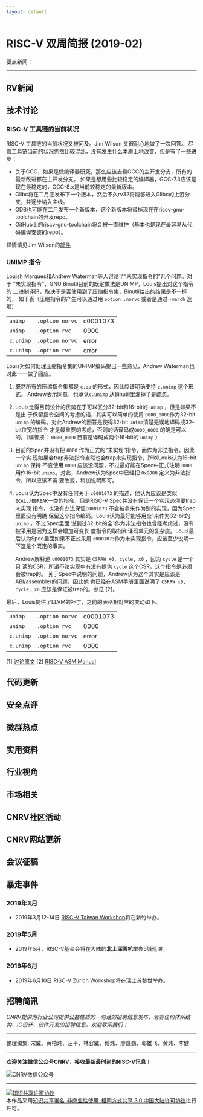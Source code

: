 ```yaml
---
layout: default
---
```


# RISC-V 双周简报 (2019-02)

要点新闻：


----

## RV新闻

## 技术讨论

### RISC-V 工具链的当前状况

RISC-V 工具链的当前状况又被问及。Jim Wilson 又很耐心地做了一次回答。
尽管工具链当前的状况仍然比较混乱，没有发生什么本质上地改变，但是有了一些进步：

- 关于GCC，如果是做编译器研究，那么应该去看GCC的主开发分支，所有的最新改进都在主开发分支。
  如果是想用些比较稳定的编译器，GCC-7.3应该是现在最稳定的，GCC-8.x是当前较稳定的最新版本。
- Glibc将在二月底发布下一个版本，然后不久rv32将能够进入Glibc的上游分支，并逐步纳入主线。
- GDB也可能在二月发布一个新版本，这个新版本将替掉现在在riscv-gnu-toolchain的开发repo。
- GitHub上的riscv-gnu-toolchain将会被一直维护（基本也是现在最容易从代码编译安装的repo）。

详情请见Jim Wilson的[邮件](https://groups.google.com/a/groups.riscv.org/d/msgid/sw-dev/CAFyWVaZFivYiQAEGk3u3zJD1pVOpMKHVgWLXQwa3tToKVfYEJw)

### UNIMP 指令

Louish Marques和Andrew Waterman等人讨论了“未实现指令的”几个问题。对于
“未实现指令”，GNU Binutil目前的既定做法是UNIMP，Louis提出对这个指令的
二进制译码，取决于是否使用到了压缩指令集，Binutil给出的结果是不一样的，
如下表（压缩指令的产生可以通过用 `option .norvc` 或者是通过 `-march`
选项）

|           |                 |          |
| --------- | --------------- | -------- |
| `unimp`   | `.option norvc` | c0001073 |
| `unimp`   | `.option rvc`   | 0000     |
| `c.unimp` | `.option norvc` | error    |
| `c.unimp` | `.option rvc`   | error    |

Louis对如何处理压缩指令集的UNIMP编码提出一些意见，Andrew Waterman也对此一一做了回应。

1.  既然所有的压缩指令集都是 `c.op` 的形式，因此应该明确支持 `c.unimp` 这个形式。
    Andrew表示同意，也承认`c.unimp` 从Binutil里漏掉了是疏忽。

2.  Louis觉得目前设计的优势在于可以区分32-bit和16-bit的 `unimp` ，但是如果不是出
    于保留指令空间的考虑的话，其实可以简单的使用 `0000_0000`作为32-bit `unimp`
    的编码。对此Andrew的回答是使得32-bit `unimp`清楚无误地译码成32-bit位宽的指令
    才是最重要的考虑，否则的话译码成`0000_0000` 的确是可以的。（编者按：
    `0000_0000` 目前是译码成两个16-bit的 `unimp` ）

3.  目前的Spec并没有把 `0000` 作为正式的“未实现”指令，而作为非法指令。因此一个实
    现如果会trap非法指令当然也会trap未实现指令，所以Louis认为16-bit `unimp` 保持
    不变使用 `0000` 应该没问题，不过最好能在Spec中正式注明 `0000` 用作16-bit
    `unimp`。对此，Andrew认为Spec中已经把 `0x0000` 定义为非法指令，所以应该不需
    要改变，稍加说明即可。

4.  Louis认为Spec中没有任何关于 `c0001073` 的描述，他认为应该是类似
    `ECALL/EBREAK`一类的指令，但是RISC-V Spec并没有保证一个实现必须要trap未实现
    指令，也没有办法保证`c0001073` 不会被拿来作为别的实现，因为Spec里面没有明确
    保留这个指令编码。Louis认为最好能够用全1来作为32-bit的`unimp` ，不过Spec里面
    说到过32-bit的全1作为非法指令也曾经考虑过，没有被采用是因为这样会增加可变长
    度指令的取指和译码单元的复杂度。Louis最后认为Spec里面如果不正式采用
    `c0001073`作为未实现指令，应该至少说明一下这是个既定的事实。
    
    Andrew解释道 `c0001073` 其实是 `CSRRW x0, cycle, x0` ，因为 `cycle` 是一个只
    读的CSR，所谓不论实现中有没有提供 `cycle` 这个CSR，这个指令是必须会被trap的。
    关于Spec中说明的问题，Andrew认为这个其实是应该是ABI/assembler的问题，因此他
    也已经在ASM手册里面说明了 `CSRRW x0, cycle, x0` 应该是保证被trap的。参见
    \[2\]。

最后，Louis提供了LLVM的补丁，之前的表格相对应的变动如下。

|           |                 |          |
| --------- | --------------- | -------- |
| `unimp`   | `.option norvc` | c0001073 |
| `unimp`   | `.option rvc`   | 0000     |
| `c.unimp` | `.option norvc` | error    |
| `c.unimp` | `.option rvc`   | 0000     |

\[1\] [讨论原文](https://groups.google.com/a/groups.riscv.org/d/topic/sw-dev/Xu6UmcIAKIk/discussion)
\[2\] [RISC-V ASM Manual](https://github.com/riscv/riscv-asm-manual/blob/master/riscv-asm.md)

## 代码更新

## 安全点评

## 微群热点

## 实用资料

## 行业视角

## 市场相关

## CNRV社区活动

## CNRV网站更新

## 会议征稿

## 暴走事件

### 2019年3月

- 2019年3月12-14日 [RISC-V Taiwan Workshop](https://tmt.knect365.com/risc-v-workshop-taiwan/)将在新竹举办。

### 2019年5月

- 2019年5月，RISC-V基金会将在大陆的**北上深蓉杭**举办5城巡演。

### 2019年6月

- 2019年6月10日 RISC-V Zurich Workshop将在瑞士苏黎世举办。

## 招聘简讯

_CNRV提供为行业公司提供公益性质的一句话的招聘信息发布，若有任何体系结构、IC设计、软件开发的招聘信息，欢迎联系我们！_

----

整理编集: 宋威、黄柏玮、汪平、林容威、傅炜、廖巍巍、郭雄飞、黄玮、李健

----

**欢迎关注微信公众号CNRV，接收最新最时尚的RISC-V讯息！**

![CNRV微信公众号](/assets/images/cnrv_qr.png)

----

<a rel="license" href="http://creativecommons.org/licenses/by-nc-sa/3.0/cn/"><img alt="知识共享许可协议" style="border-width:0" src="https://i.creativecommons.org/l/by-nc-sa/3.0/cn/80x15.png" /></a><br />本作品采用<a rel="license" href="http://creativecommons.org/licenses/by-nc-sa/3.0/cn/">知识共享署名-非商业性使用-相同方式共享 3.0 中国大陆许可协议</a>进行许可。



